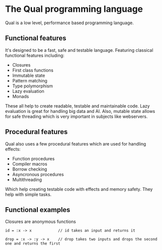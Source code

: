 # The Qual programming language

Qual is a low level, performance based programming language. 

## Functional features
It's designed to be a fast, safe and testable language.
Featuring classical functional features including:
* Closures
* First class functions
* Immutable state
* Pattern matching
* Type polymorphism
* Lazy evaluation
* Monads

These all help to create readable, testable and maintainable code.
Lazy evaluation is great for handling big data and AI.
Also, mutable state allows for safe threading which is very important in subjects like webservers.

## Procedural features
Qual also uses a few procedural features which are used for handling effects:
* Function procedures
* Compiler macros
* Borrow checking
* Asyncronous procedures
* Multithreading

Which help creating testable code with effects and memory safety. They help with simple tasks.

## Functional examples
Closures are anonymous functions
```
id = :x -> x            // id takes an input and returns it

drop = :x -> :y -> x    // drop takes two inputs and drops the second one and returns the first
```
